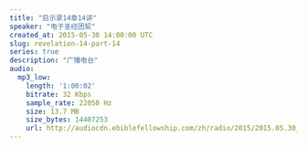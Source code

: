 ```yaml
---
title: "启示录14章14讲"
speaker: "电子圣经团契"
created_at: 2015-05-30 14:00:00 UTC
slug: revelation-14-part-14
series: true
description: "广播电台"
audio:
  mp3_low:
    length: '1:00:02'
    bitrate: 32 Kbps
    sample_rate: 22050 Hz
    size: 13.7 MB
    size_bytes: 14407253
    url: http://audiocdn.ebiblefellowship.com/zh/radio/2015/2015.05.30_EBF_-_Revelation_14_Part_14.mp3
---
```


